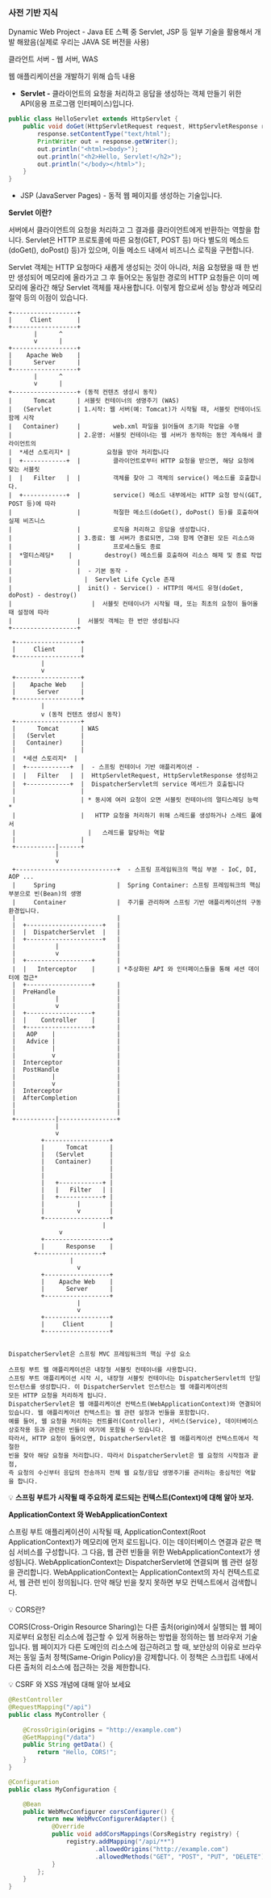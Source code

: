 ### 사전 기반 지식

Dynamic Web Project - Java EE 스펙 중 Servlet, JSP 등 일부 기술을 활용해서 개발 해왔음(실제로 우리는 JAVA SE 버전을 사용)

클라언트 서버 - 웹 서버, WAS

웹 애플리케이션을 개발하기 위해 습득 내용

- **Servlet -** 클라이언트의 요청을 처리하고 응답을 생성하는 객체 만들기 위한 API(응용 프로그램 인터페이스)입니다.

```java
public class HelloServlet extends HttpServlet {
    public void doGet(HttpServletRequest request, HttpServletResponse response) throws ServletException, IOException {
        response.setContentType("text/html");
        PrintWriter out = response.getWriter();
        out.println("<html><body>");
        out.println("<h2>Hello, Servlet!</h2>");
        out.println("</body></html>");
    }
}
```


- JSP (JavaServer Pages) - 동적 웹 페이지를 생성하는 기술입니다.

**Servlet 이란?**

서버에서 클라이언트의 요청을 처리하고 그 결과를 클라이언트에게 반환하는 역할을 합니다. Servlet은 HTTP 프로토콜에 따른 요청(GET, POST 등) 마다 별도의 메소드(doGet(), doPost() 등)가 있으며, 이들 메소드 내에서 비즈니스 로직을 구현합니다.

Servlet 객체는 HTTP 요청마다 새롭게 생성되는 것이 아니라, 처음 요청됐을 때 한 번만 생성되어 메모리에 올라가고 그 후 들어오는 동일한 경로의 HTTP 요청들은 이미 메모리에 올라간 해당 Servlet 객체를 재사용합니다. 이렇게 함으로써 성능 향상과 메모리 절약 등의 이점이 있습니다.

```
+------------------+
|     Client       |
+------------------+
       |      ^
       v      |
+------------------+
|    Apache Web    |
|      Server      |
+------------------+
       |      ^
       v      |
+------------------+ (동적 컨텐츠 생성시 동작)
|      Tomcat      | 서블릿 컨테이너의 생명주기 (WAS)
|   (Servlet       | 1.시작: 웹 서버(예: Tomcat)가 시작될 때, 서블릿 컨테이너도 함께 시작
|   Container)     |         web.xml 파일을 읽어들여 초기화 작업을 수행
|                  | 2.운영: 서블릿 컨테이너는 웹 서버가 동작하는 동안 계속해서 클라이언트의 
|  *세션 스토리지* |          요청을 받아 처리합니다
|  +------------+  |         클라이언트로부터 HTTP 요청을 받으면, 해당 요청에 맞는 서블릿 
|  |   Filter   |  |         객체를 찾아 그 객체의 service() 메소드를 호출합니다. 
|  +------------+  |         service() 메소드 내부에서는 HTTP 요청 방식(GET, POST 등)에 따라
|                  |         적절한 메소드(doGet(), doPost() 등)를 호출하여 실제 비즈니스
|                  |         로직을 처리하고 응답을 생성합니다.
|                  | 3.종료: 웹 서버가 종료되면, 그와 함께 연결된 모든 리소스와 
|                  |         프로세스들도 종료
|  *멀티스레딩*    |         destroy() 메소드를 호출하여 리소스 해제 및 종료 작업 
|                  | 
|                  |  - 기본 동작 -
| 		             |  Servlet Life Cycle 존재       
|                  |  init() - Service() - HTTP의 메서드 유형(doGet, doPost) - destroy()
| 			           |  서블릿 컨테이너가 시작될 때, 또는 최초의 요청이 들어올 때 설정에 따라 
|                  |  서블릿 객체는 한 번만 생성됩니다 
+------------------+
```



```
 +------------------+
 |     Client       |
 +------------------+
         |
         v
 +------------------+
 |    Apache Web    |
 |      Server      |
 +------------------+
         |
         v (동적 컨텐츠 생성시 동작)
 +------------------+
 |      Tomcat      | WAS 
 |   (Servlet       | 
 |   Container)     | 
 |                  | 
 |  *세션 스토리지*  | 
 |  +------------+  |  - 스프링 컨테이너 기반 애플리케이션 - 
 |  |   Filter   |  |  HttpServletRequest, HttpServletResponse 생성하고       
 |  +------------+  |  DispatcherServlet의 service 메서드가 호출됩니다
 |                  |
 |                  | * 동시에 여러 요청이 오면 서블릿 컨테이너의 멀티스레딩 능력 *   
 |                  |   HTTP 요청을 처리하기 위해 스레드를 생성하거나 스레드 풀에서 
 | 		              |   스레드를 할당하는 역할     
 |                  | 
 +-----------|------+     
             |   
             v                  
 +----------------------------+  - 스프링 프레임워크의 핵심 부분 - IoC, DI, AOP ...
 |     Spring                 |  Spring Container: 스프링 프레임워크의 핵심 부분으로 빈(Bean)의 생명 
 |     Container              |  주기를 관리하며 스프링 기반 애플리케이션의 구동 환경입니다.
 |                            |  
 |  +---------------------+   |  
 |  |  DispatcherServlet  |   |  
 |  +---------------------+   |  
 |           |                |  
 |           v                |  
 |  +------------------+      |
 |  |   Interceptor    |      | *추상화된 API 와 인터페이스들을 통해 세션 데이터에 접근*
 |  +------------------+      |
 |  PreHandle                 |
 |           |                |
 |           v                |
 |  +------------------+      |
 |  |    Controller    |      |
 |  +------------------+      |
 |   AOP    |                 |
 |   Advice |                 | 
 |          |                 |
 |          v                 |
 |  Interceptor               |
 |  PostHandle                |
 |          |                 |
 |          v                 |
 |  Interceptor               |
 |  AfterCompletion           |
 |                            |
 |                            |
 +-----------|----------------+
             |
             v
		 +------------------+
		 |      Tomcat      |
		 |   (Servlet       |
		 |   Container)     |
		 |                  |
		 |                  |
		 |   +------------+ |
		 |   |   Filter   | |
		 |   +------------+ |
		 |         |        |
		 |         v        |
		 +------------------+
						  |
              v
		 +------------------+
		 |      Response    |
	   +------------------+
	             |
		           v
		 +------------------+
		 |    Apache Web    |
		 |      Server      |
		 +------------------+
		           |
		           v
		 +------------------+
		 |     Client       |
		 +------------------+


DispatcherServlet은 스프링 MVC 프레임워크의 핵심 구성 요소
	
스프링 부트 웹 애플리케이션은 내장형 서블릿 컨테이너를 사용합니다. 
스프링 부트 애플리케이션 시작 시, 내장형 서블릿 컨테이너는 DispatcherServlet의 단일
인스턴스를 생성합니다. 이 DispatcherServlet 인스턴스는 웹 애플리케이션의 
모든 HTTP 요청을 처리하게 됩니다.
DispatcherServlet은 웹 애플리케이션 컨텍스트(WebApplicationContext)와 연결되어
있습니다. 웹 애플리케이션 컨텍스트는 웹 관련 설정과 빈들을 포함합니다.
예를 들어, 웹 요청을 처리하는 컨트롤러(Controller), 서비스(Service), 데이터베이스
상호작용 등과 관련된 빈들이 여기에 포함될 수 있습니다.
따라서, HTTP 요청이 들어오면, DispatcherServlet은 웹 애플리케이션 컨텍스트에서 적절한
빈을 찾아 해당 요청을 처리합니다. 따라서 DispatcherServlet은 웹 요청의 시작점과 끝점,
즉 요청의 수신부터 응답의 전송까지 전체 웹 요청/응답 생명주기를 관리하는 중심적인 역할
을 합니다.
```

💡 **스프링 부트가 시작될 때 주요하게 로드되는 컨텍스트(Context)에 대해 알아 보자.**

**ApplicationContext 와 WebApplicationContext**

스프링 부트 애플리케이션이 시작될 때, ApplicationContext(Root ApplicationContext)가 메모리에 먼저 로드됩니다. 이는 데이터베이스 연결과 같은 핵심 서비스를 구성합니다. 그 다음, 웹 관련 빈들을 위한 WebApplicationContext가 생성됩니다. WebApplicationContext는 DispatcherServlet에 연결되며 웹 관련 설정을 관리합니다. WebApplicationContext는 ApplicationContext의 자식 컨텍스트로서, 웹 관련 빈이 정의됩니다. 만약 해당 빈을 찾지 못하면 부모 컨텍스트에서 검색합니다.


💡 CORS란?

CORS(Cross-Origin Resource Sharing)는 다른 출처(origin)에서 실행되는 웹 페이지로부터 요청된 리소스에 접근할 수 있게 허용하는 방법을 정의하는 웹 브라우저 기술입니다. 웹 페이지가 다른 도메인의 리소스에 접근하려고 할 때, 보안상의 이유로 브라우저는 동일 출처 정책(Same-Origin Policy)을 강제합니다. 이 정책은 스크립트 내에서 다른 출처의 리소스에 접근하는 것을 제한합니다.

💡 CSRF 와 XSS 개념에 대해 알아 보세요


```java
@RestController
@RequestMapping("/api")
public class MyController {
    
    @CrossOrigin(origins = "http://example.com")
    @GetMapping("/data")
    public String getData() {
        return "Hello, CORS!";
    }
}
```


```java
@Configuration
public class MyConfiguration {

    @Bean
    public WebMvcConfigurer corsConfigurer() {
        return new WebMvcConfigurerAdapter() {
            @Override
            public void addCorsMappings(CorsRegistry registry) {
                registry.addMapping("/api/**")
                        .allowedOrigins("http://example.com")
                        .allowedMethods("GET", "POST", "PUT", "DELETE");
            }
        };
    }
}
```

